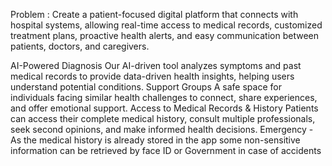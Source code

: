Problem : Create a patient-focused digital platform that connects with hospital systems, allowing real-time access to medical records, customized treatment plans, proactive health alerts, and easy communication between patients, doctors, and caregivers. 


AI-Powered Diagnosis
Our AI-driven tool analyzes symptoms and past medical records to provide data-driven health insights, helping users understand potential conditions.
Support Groups
A safe space for individuals facing similar health challenges to connect, share experiences, and offer emotional support.
Access to Medical Records & History
Patients can access their complete medical history, consult multiple professionals, seek second opinions, and make informed health decisions.
Emergency - As the medical history is already stored in the app some non-sensitive information can be retrieved by face ID or Government in case of accidents
